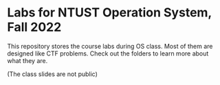 # Labs for NTUST Operation System, Fall 2022

This repository stores the course labs during OS class.
Most of them are designed like CTF problems.
Check out the folders to learn more about what they are.

(The class slides are not public)
